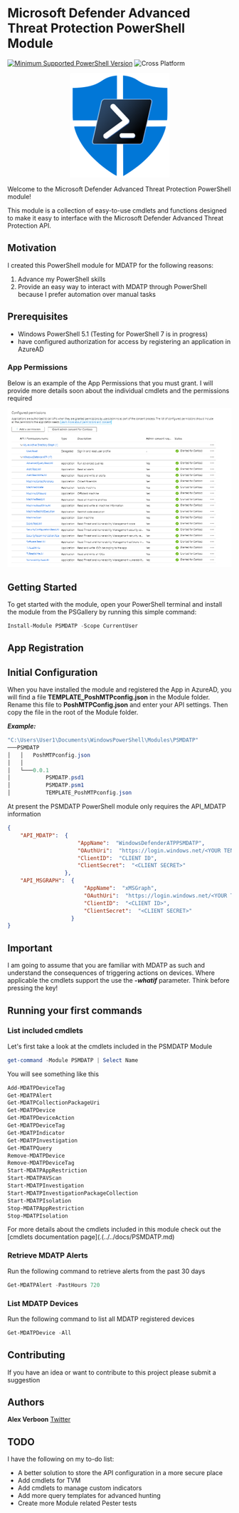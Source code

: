 # Microsoft Defender Advanced Threat Protection PowerShell Module

[![Minimum Supported PowerShell Version](https://img.shields.io/badge/PowerShell-5.1+-purple.svg)](https://github.com/PowerShell/PowerShell) ![Cross Platform](https://img.shields.io/badge/platform-windows-lightgrey)

<p align="center">
    <img src="./media/small_psmdatp.png" alt="PSMDATP Logo" >
</p>

Welcome to the Microsoft Defender Advanced Threat Protection PowerShell module!

This module is a collection of easy-to-use cmdlets and functions designed to make it easy to interface with the Microsoft Defender Advanced Threat Protection API.

## Motivation

I created this PowerShell module for MDATP for the following reasons:

1. Advance my PowerShell skills
2. Provide an easy way to interact with MDATP through PowerShell because I prefer automation over manual tasks

## Prerequisites

- Windows PowerShell 5.1 (Testing for PowerShell 7 is in progress)
- have configured authorization for access by registering an application in AzureAD

### App Permissions

Below is an example of the App Permissions that you must grant. I will provide more details soon about the individual cmdlets and the permissions required

<p align="center">
    <img src="./media/apppermissions.png" alt="App permissions" >
</p>


## Getting Started

To get started with the module, open your PowerShell terminal and install the module from the PSGallery by running this simple command:
```powershell
Install-Module PSMDATP -Scope CurrentUser
```
## App Registration

## Initial Configuration

When you have installed the module and registered the App in AzureAD, you will find a file **TEMPLATE_PoshMTPconfig.json** in the Module folder. Rename this file to **PoshMTPConfig.json** and enter your API settings. Then copy the file in the root of the Module folder.

***Example:***

```powershell
"C:\Users\User1\Documents\WindowsPowerShell\Modules\PSMDATP"
───PSMDATP
│   │   PoshMTPconfig.json
│   │
│   └───0.0.1
│           PSMDATP.psd1
│           PSMDATP.psm1
│           TEMPLATE_PoshMTPconfig.json
```

At present the PSMDATP PowerShell module only requires the API_MDATP information

```json
{
    "API_MDATP":  {
                      "AppName":  "WindowsDefenderATPPSMDATP",
                      "OAuthUri":  "https://login.windows.net/<YOUR TENANT ID>/oauth2/token",
                      "ClientID":  "CLIENT ID",
                      "ClientSecret":  "<CLIENT SECRET>"
                  },
    "API_MSGRAPH":  {
                        "AppName":  "xMSGraph",
                        "OAuthUri":  "https://login.windows.net/<YOUR TENANT ID>/oauth2/token",
                        "ClientID":  "<CLIENT ID>",
                        "ClientSecret":  "<CLIENT SECRET>"
                    }
}
```

## Important

I am going to assume that you are familiar with MDATP as such and understand the consequences of triggering actions on devices. Where applicable the cmdlets support the use the ***-whatif*** parameter. Think before pressing the key!

## Running your first commands

### List included cmdlets

Let's first take a look at the cmdlets included in the PSMDATP Module

```powershell
get-command -Module PSMDATP | Select Name
```

You will see something like this
```powershell
Add-MDATPDeviceTag
Get-MDATPAlert
Get-MDATPCollectionPackageUri
Get-MDATPDevice
Get-MDATPDeviceAction
Get-MDATPDeviceTag
Get-MDATPIndicator
Get-MDATPInvestigation
Get-MDATPQuery
Remove-MDATPDevice
Remove-MDATPDeviceTag
Start-MDATPAppRestriction
Start-MDATPAVScan
Start-MDATPInvestigation
Start-MDATPInvestigationPackageCollection
Start-MDATPIsolation
Stop-MDATPAppRestriction
Stop-MDATPIsolation
```

For more details about the cmdlets included in this module check out the [cmdlets documentation page](.(../../docs/PSMDATP.md)

### Retrieve MDATP Alerts

Run the following command to retrieve alerts from the past 30 days

```powershell
Get-MDATPAlert -PastHours 720
```

### List MDATP Devices

Run the following command to list all MDATP registered devices

```powershell
Get-MDATPDevice -All
```

## Contributing

If you have an idea or want to contribute to this project please submit a suggestion

## Authors

**Alex Verboon** [Twitter](https://twitter.com/alexverboon)

## TODO

I have the following on my to-do list:

- A better solution to store the API configuration in a more secure place
- Add cmdlets for TVM
- Add cmdlets to manage custom indicators
- Add more query templates for advanced hunting
- Create more Module related Pester tests
